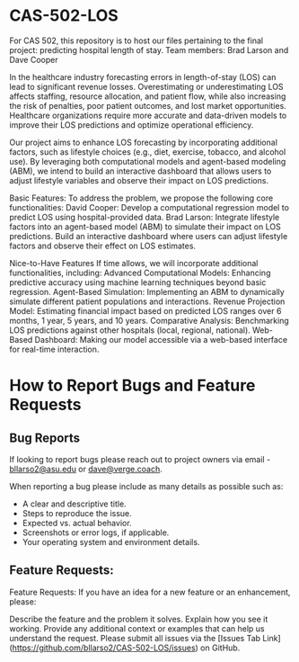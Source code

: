 # CAS-502-LOS
For CAS 502, this repository is to host our files pertaining to the final project: predicting hospital length of stay. 
Team members: Brad Larson and Dave Cooper


In the healthcare industry forecasting errors in length-of-stay (LOS) can lead to significant revenue losses. Overestimating or underestimating LOS affects staffing, resource allocation, and patient flow, while also increasing the risk of penalties, poor patient outcomes, and lost market opportunities. Healthcare organizations require more accurate and data-driven models to improve their LOS predictions and optimize operational efficiency.

Our project aims to enhance LOS forecasting by incorporating additional factors, such as lifestyle choices (e.g., diet, exercise, tobacco, and alcohol use). By leveraging both computational models and agent-based modeling (ABM), we intend to build an interactive dashboard that allows users to adjust lifestyle variables and observe their impact on LOS predictions.

Basic Features:
To address the problem, we propose the following core functionalities:
David Cooper: Develop a computational regression model to predict LOS using hospital-provided data.
Brad Larson: Integrate lifestyle factors into an agent-based model (ABM) to simulate their impact on LOS predictions.
Build an interactive dashboard where users can adjust lifestyle factors and observe their effect on LOS estimates.


Nice-to-Have Features
If time allows, we will incorporate additional functionalities, including:
Advanced Computational Models: Enhancing predictive accuracy using machine learning techniques beyond basic regression.
Agent-Based Simulation: Implementing an ABM to dynamically simulate different patient populations and interactions.
Revenue Projection Model: Estimating financial impact based on predicted LOS ranges over 6 months, 1 year, 5 years, and 10 years.
Comparative Analysis: Benchmarking LOS predictions against other hospitals (local, regional, national).
Web-Based Dashboard: Making our model accessible via a web-based interface for real-time interaction.

# How to Report Bugs and Feature Requests
## Bug Reports
If looking to report bugs please reach out to project owners via email - bllarso2@asu.edu or dave@verge.coach.

When reporting a bug please include as many details as possible such as:
- A clear and descriptive title.
- Steps to reproduce the issue.
- Expected vs. actual behavior.
- Screenshots or error logs, if applicable.
- Your operating system and environment details.

## Feature Requests:
Feature Requests:
If you have an idea for a new feature or an enhancement, please:

Describe the feature and the problem it solves.
Explain how you see it working. Provide any additional context or examples that can help us understand the request.
Please submit all issues via the [Issues Tab Link] (https://github.com/bllarso2/CAS-502-LOS/issues) on GitHub.

